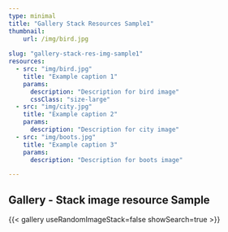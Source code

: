 ```yaml
---
type: minimal
title: "Gallery Stack Resources Sample1"
thumbnail:
    url: /img/bird.jpg
    
slug: "gallery-stack-res-img-sample1"
resources:
  - src: "img/bird.jpg"
    title: "Example caption 1"
    params:
      description: "Description for bird image"
      cssClass: "size-large"
  - src: "img/city.jpg"
    title: "Example caption 2"
    params:
      description: "Description for city image"
  - src: "img/boots.jpg"
    title: "Example caption 3"
    params:
      description: "Description for boots image"    

---
```


## Gallery - Stack image resource Sample

{{< gallery useRandomImageStack=false showSearch=true >}}
